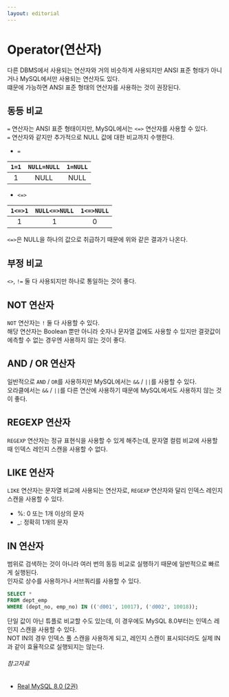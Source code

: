 ```yaml
---
layout: editorial
---
```


# Operator(연산자)

다른 DBMS에서 사용되는 연산자와 거의 비슷하게 사용되지만 ANSI 표준 형태가 아니거나 MySQL에서만 사용되는 연산자도 있다.  
떄문에 가능하면 ANSI 표준 형태의 연산자를 사용하는 것이 권장된다.

## 동등 비교

`=` 연산자는 ANSI 표준 형태이지만, MySQL에서는 `<=>` 연산자를 사용할 수 있다.  
`=` 연산자와 같지만 추가적으로 NULL 값에 대한 비교까지 수행한다.

- `=`

| `1=1` | `NULL=NULL` | `1=NULL` |
|:-----:|:-----------:|:--------:|
|   1   |    NULL     |   NULL   |

- `<=>`

| `1<=>1` | `NULL<=>NULL` | `1<=>NULL` |
|:-------:|:-------------:|:----------:|
|    1    |       1       |     0      |

`<=>`은 NULL을 하나의 값으로 취급하기 때문에 위와 같은 결과가 나온다.

## 부정 비교

`<>`, `!=` 둘 다 사용되지만 하나로 통일하는 것이 좋다.

## NOT 연산자

`NOT` 연산자는 `!` 둘 다 사용할 수 있다.  
해당 연산자는 Boolean 뿐만 아니라 숫자나 문자열 값에도 사용할 수 있지만 결괏값이 에측할 수 없는 경우엔 사용하지 않는 것이 좋다.

## AND / OR 연산자

일반적으로 `AND` / `OR`를 사용하지만 MySQL에서는 `&&` / `||`를 사용할 수 있다.  
오라클에서는 `&&` / `||`를 다른 연산에 사용하기 때문에 MySQL에서도 사용하지 않는 것이 좋다.

## REGEXP 연산자

`REGEXP` 연산자는 정규 표현식을 사용할 수 있게 해주는데, 문자열 컬럼 비교에 사용할 때 인덱스 레인지 스캔을 사용할 수 없다.

## LIKE 연산자

`LIKE` 연산자는 문자열 비교에 사용되는 연산자로, `REGEXP` 연산자와 달리 인덱스 레인지 스캔을 사용할 수 있다.

- %: 0 또는 1개 이상의 문자
- _: 정확히 1개의 문자

## IN 연산자

범위로 검색하는 것이 아니라 여러 번의 동등 비교로 실행하기 때문에 일반적으로 빠르게 실행된다.  
인자로 상수를 사용하거나 서브쿼리를 사용할 수 있다.

```sql
SELECT *
FROM dept_emp
WHERE (dept_no, emp_no) IN (('d001', 10017), ('d002', 10018));
```

단일 값이 아닌 튜플로 비교할 수도 있는데, 이 경우에도 MySQL 8.0부터는 인덱스 레인지 스캔을 사용할 수 있다.  
NOT IN의 경우 인덱스 풀 스캔을 사용하게 되고, 레인지 스캔이 표시되더라도 실제 IN과 같이 효율적으로 실행되지는 않는다.

###### 참고자료

- [Real MySQL 8.0 (2권)](https://kobic.net/book/bookInfo/view.do?isbn=9791158392727)
